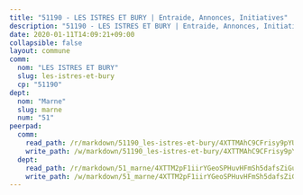 ```yaml
---
title: "51190 - LES ISTRES ET BURY | Entraide, Annonces, Initiatives"
description: "51190 - LES ISTRES ET BURY | Entraide, Annonces, Initiatives"
date: 2020-01-11T14:09:21+09:00
collapsible: false
layout: commune
comm:
  nom: "LES ISTRES ET BURY"
  slug: les-istres-et-bury
  cp: "51190"
dept:
  nom: "Marne"
  slug: marne
  num: "51"
peerpad:
  comm:
    read_path: /r/markdown/51190_les-istres-et-bury/4XTTMAhC9CFrisy9pYUzkrFmKFxgNpym1N2CSJzmZpNZkjCrH
    write_path: /w/markdown/51190_les-istres-et-bury/4XTTMAhC9CFrisy9pYUzkrFmKFxgNpym1N2CSJzmZpNZkjCrH-K3TgV3D3f6bdFvyZhBKHtmBX4AC7oPzgRQMSkBVk8RPhqwkd3RZdcAQxUWxgqiytLBqpNoCZSBFL8jzZ4RQE99DcrvdZKZKf9J5iAjbGQXaXVuT4NyVtdF49hCQN8bJJF8u35ZrV
  dept:
    read_path: /r/markdown/51_marne/4XTTM2pF1iirYGeoSPHuvHFmSh5dafsZiGuDVqApNYr9W2doe
    write_path: /w/markdown/51_marne/4XTTM2pF1iirYGeoSPHuvHFmSh5dafsZiGuDVqApNYr9W2doe-K3TgV7EpXmd75L5pz6aUTALihWsFeiubyposyfPgz6DbQby3ZQF3gNXaGqeRVGevfRz46yND7Y8QkCv5VozWFj5shZbEokjWNQrdmmsAHCxzuLQj5kuinh4kCdsefHKLdp7xhUwa
---
```


